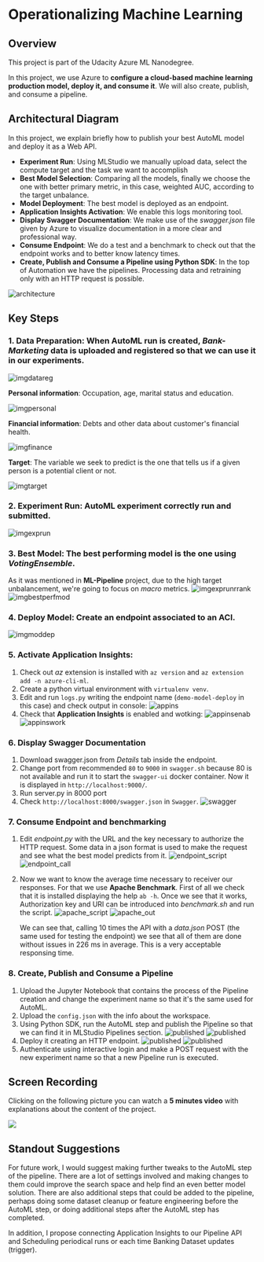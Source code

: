 # Operationalizing Machine Learning

## Overview
This project is part of the Udacity Azure ML Nanodegree.

In this project, we use Azure to **configure a cloud-based machine learning production model, deploy it, and consume it**.
We will also create, publish, and consume a pipeline.

## Architectural Diagram

In this project, we explain briefly how to publish your best AutoML model and deploy it as a Web API.

- **Experiment Run**: Using MLStudio we manually upload data, select the compute 
  target and the task we want to accomplish
- **Best Model Selection**: Comparing all the models, finally we choose the one with better primary metric, in this case, weighted AUC, according to the target unbalance.
- **Model Deployment**: The best model is deployed as an endpoint.
- **Application Insights Activation**: We enable this logs monitoring tool.
- **Display Swagger Documentation**: We make use of the *swagger.json* file
 given by Azure to visualize documentation in a more clear and professional way.
- **Consume Endpoint**: We do a test and a benchmark to check out that the 
endpoint works and to better know latency times.
- **Create, Publish and Consume a Pipeline using Python SDK**: In the top of 
Automation we have the pipelines. Processing data and retraining only with an
HTTP request is possible.

![architecture](img/architecture.png)

## Key Steps
### **1. Data Preparation**: When AutoML run is created, *Bank-Marketing* data is uploaded and registered so that we can use it in our experiments.
![imgdatareg](img/AutoML-RegData.png)    


   **Personal information**: Occupation, age, marital status and education.

   ![imgpersonal](img/personal_data.png)

   **Financial information**: Debts and other data about customer's financial health.

   ![imgfinance](img/financial_data.png)

   **Target**: The variable we seek to predict is the one that tells us if a given person is a potential client or not.
   
   ![imgtarget](img/target.png)
   <!-- <img src="img/AutoML-RegData.png" width="800" height="250" /> -->
### **2. Experiment Run**: AutoML experiment correctly run and submitted.
![imgexprun](img/AutoML-ExpRun.png)

### **3. Best Model**: The best performing model is the one using *VotingEnsemble*.
As it was mentioned in **ML-Pipeline** project, due to the high target unbalancement, we're going to focus on *macro* metrics.
![imgexprunrrank](img/AutoML-Runs.png)
![imgbestperfmod](img/BestModelPerf.png)

### **4. Deploy Model**: Create an endpoint associated to an ACI.

![imgmoddep](img/AutoML-Deployed.png)  

### **5. Activate Application Insights**:
   1. Check out *az* extension is installed with `az version` and `az extension add -n azure-cli-ml`.
   2. Create a python virtual environment with `virtualenv venv`.
   3. Edit and run `logs.py` writing the endpoint name (`demo-model-deploy` in 
      this case) and check output in console:
   ![appins](img/logs_activ.png)    
   1. Check that **Application Insights** is enabled and wotking:
   ![appinsenab](img/appins_enabled.png)
   ![appinswork](img/mlappins.png)

### **6. Display Swagger Documentation**
   1. Download swagger.json from *Details* tab inside the endpoint.
   2. Change port from recommended `80` to `9000` in `swagger.sh` because 80 is
      not available and run it to start the `swagger-ui` docker container. Now it 
      is displayed in `http://localhost:9000/`.
   3. Run server.py in 8000 port
   4. Check `http://localhost:8000/swagger.json` in `Swagger`.
      ![swagger](img/swagger.png)

### **7. Consume Endpoint and benchmarking**
   1. Edit *endpoint.py* with the URL and the key necessary to authorize the HTTP
      request. Some data in a json format is used to make the request and see
      what the best model predicts from it.
      ![endpoint_script](img/endpoint_script.png)
      ![endpoint_call](img/endpoint_call.png)
   2. Now we want to know the average time necessary to receiver our responses.
      For that we use **Apache Benchmark**. First of all we check that it is
      installed displaying the help `ab -h`. Once we see that it works, 
      Authorization key and URI can be introduced into *benchmark.sh* and run 
      the script.
      ![apache_script](img/benchmark_script.png)
      ![apache_out](img/benchmark_out.png)
      
      We can see that, calling 10 times the API with a *data.json* POST (the 
      same used for testing the endpoint) we see that all of them are done 
      without issues in 226 ms in average. This is a very acceptable responsing 
      time.

### **8. Create, Publish and Consume a Pipeline**
   1. Upload the Jupyter Notebook that contains the process of the Pipeline creation
      and change the experiment name so that it's the same used for AutoML.
   2. Upload the `config.json` with the info about the workspace.
   3. Using Python SDK, run the AutoML step and publish the Pipeline so that we
      can find it in MLStudio Pipelines section.
      ![published](img/pipeline_rundetails.png)
      ![published](img/pipeline.png)
   4. Deploy it creating an HTTP endpoint.
      ![published](img/pipeline_endpoints.png)
      ![published](img/pipeline_flow.png)
   5. Authenticate using interactive login and make a POST request with the 
      new experiment name so that a new Pipeline run is executed. 

## Screen Recording
Clicking on the following picture you can watch a **5 minutes video** with 
explanations about the content of the project.

[<img src="img/AzureAI.png">](https://youtu.be/NDL4-IqeMsU)

## Standout Suggestions

For future work, I would suggest making further tweaks to the AutoML step of the pipeline. There are a lot of settings involved and making changes to them could improve the search space and help find an even better model solution. There are also additional steps that could be added to the pipeline, perhaps doing some dataset cleanup or feature engineering before the AutoML step, or doing additional steps after the AutoML step has completed.

In addition, I propose connecting Application Insights to our Pipeline API and 
Scheduling periodical runs or each time Banking Dataset updates (trigger). 
